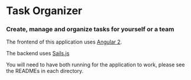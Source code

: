 # Task Organizer
### Create, manage and organize tasks for yourself or a team

The frontend of this application uses [Angular 2](https://angular.io/).

The backend uses [Sails.js](http://sailsjs.org/)

You will need to have both running for the application to work, please see the READMEs in each directory.
